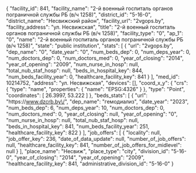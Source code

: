 {
    "facility_id": 841,
    "facility_name": "2-й военный госпиталь органов пограничной службы РБ (в\/ч 1258)",
    "district_id": "5-16-0",
    "district_name": "Несвижский район",
    "facility_url": "2vgops.by",
    "facility_address": "ул. Несвижская",
    "title": "2-й военный госпиталь органов пограничной службы РБ (в\/ч 1258)",
    "facility_type": "0",
    "ap_1": "0",
    "name": "2-й военный госпиталь органов пограничной службы РБ (в\/ч 1258)",
    "state": "public institution",
    "stats": [
        {
            "url": "2vgops.by",
            "dep_name": "0",
            "date_year": "0",
            "num_beds_dep": 0,
            "num_deps_year": 0,
            "num_doctors_dep": 0,
            "num_doctors_med": 0,
            "year_of_closing": "2014",
            "year_of_opening": "2009",
            "num_nurse_in_hosp": null,
            "total_nub_staf_hosp": null,
            "beds_in_hospital_key": 844,
            "num_beds_facility_year": 0,
            "healthcare_facility_key": 841
        }
    ],
    "med_id": 10214752,
    "address": "ул. Несвижская",
    "devices": [],
    "coord_x_y": {
        "crs": {
            "type": "name",
            "properties": {
                "name": "EPSG:4326"
            }
        },
        "type": "Point",
        "coordinates": [
            26.3997,
            53.222
        ]
    },
    "beds_stats": [
        {
            "url": "https:\/\/www.dzcrb.by\/",
            "dep_name": "гемодиализ",
            "date_year": "2023",
            "num_beds_dep": 6,
            "num_deps_year": 10,
            "num_doctors_dep": 0,
            "num_doctors_med": 0,
            "year_of_closing": null,
            "year_of_opening": "0",
            "num_nurse_in_hosp": null,
            "total_nub_staf_hosp": null,
            "beds_in_hospital_key": 841,
            "num_beds_facility_year": 251,
            "healthcare_facility_key": 822
        }
    ],
    "job_offers": [
        {
            "locality": null,
            "job_offer_key": 236,
            "date_of_data_update": null,
            "number_of_job_offers": null,
            "healthcare_facility_key": 841,
            "number_of_job_offers_for_midlevel": null
        }
    ],
    "place_name": "Несвиж",
    "place_type": "city",
    "division_id": "5-16-0",
    "year_of_closing": "2014",
    "year_of_opening": "2009",
    "healthcare_facility_key": 841,
    "administrative_division_id": "5-16-0"
}